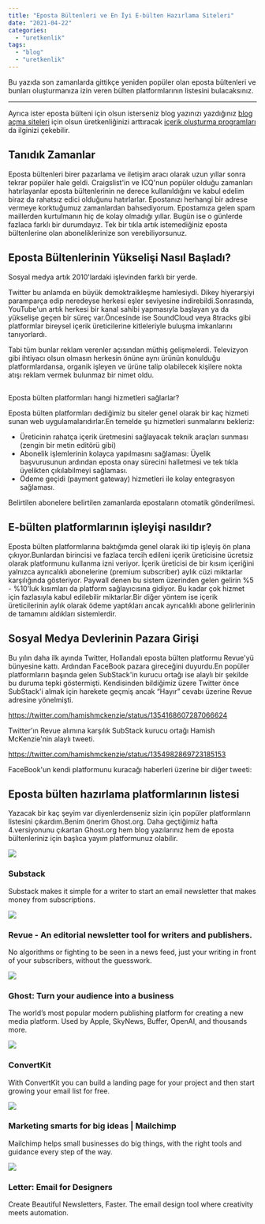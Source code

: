 ```yaml
---
title: "Eposta Bültenleri ve En İyi E-bülten Hazırlama Siteleri"
date: "2021-04-22"
categories: 
  - "uretkenlik"
tags: 
  - "blog"
  - "uretkenlik"
---
```


Bu yazıda son zamanlarda gittikçe yeniden popüler olan eposta bültenleri ve bunları oluşturmanıza izin veren bülten platformlarının listesini bulacaksınız.

* * *

Ayrıca ister eposta bülteni için olsun isterseniz blog yazınızı yazdığınız [blog açma siteleri](https://www.cbsofyalioglu.com/blog-acmak/en-iyi-blog-siteleri/) için olsun üretkenliğinizi arttıracak [içerik oluşturma programları](https://www.cbsofyalioglu.com/uretkenlik/icerik-olusturma-programlari/) da ilginizi çekebilir.

## Tanıdık Zamanlar

Eposta bültenleri birer pazarlama ve iletişim aracı olarak uzun yıllar sonra tekrar popüler hale geldi. Craigslist'in ve ICQ'nun popüler olduğu zamanları hatırlayanlar eposta bültenlerinin ne derece kullanıldığını ve kabul edelim biraz da rahatsız edici olduğunu hatırlarlar. Epostanızı herhangi bir adrese vermeye korktuğumuz zamanlardan bahsediyorum. Epostamıza gelen spam maillerden kurtulmanın hiç de kolay olmadığı yıllar. Bugün ise o günlerde fazlaca farklı bir durumdayız. Tek bir tıkla artık istemediğiniz eposta bültenlerine olan aboneliklerinize son verebiliyorsunuz.

## **Eposta Bültenlerinin Yükselişi Nasıl Başladı?**

Sosyal medya artık 2010'lardaki işlevinden farklı bir yerde.

Twitter bu anlamda en büyük demoktraikleşme hamlesiydi. Dikey hiyerarşiyi paramparça edip neredeyse herkesi eşler seviyesine indirebildi.Sonrasında, YouTube'un artık herkesi bir kanal sahibi yapmasıyla başlayan ya da yükselişe geçen bir süreç var.Öncesinde ise SoundCloud veya 8tracks gibi platformlar bireysel içerik üreticilerine kitleleriyle buluşma imkanlarını tanıyorlardı.

Tabi tüm bunlar reklam verenler açısından müthiş gelişmelerdi. Televizyon gibi ihtiyacı olsun olmasın herkesin önüne aynı ürünün konulduğu platformlardansa, organik işleyen ve ürüne talip olabilecek kişilere nokta atışı reklam vermek bulunmaz bir nimet oldu.

##   
Eposta bülten platformları hangi hizmetleri sağlarlar?

Eposta bülten platformları dediğimiz bu siteler genel olarak bir kaç hizmeti sunan web uygulamalarıdırlar.En temelde şu hizmetleri sunmalarını bekleriz:

- Üreticinin rahatça içerik üretmesini sağlayacak teknik araçları sunması (zengin bir metin editörü gibi)
- Abonelik işlemlerinin kolayca yapılmasını sağlaması: Üyelik başvurusunun ardından eposta onay sürecini halletmesi ve tek tıkla üyelikten çıkılabilmeyi sağlaması.
- Ödeme geçidi (payment gateway) hizmetleri ile kolay entegrasyon sağlaması.

Belirtilen abonelere belirtilen zamanlarda epostaların otomatik gönderilmesi.

## **E-bülten platformlarının işleyişi nasıldır?**

Eposta bülten platformlarına baktığımda genel olarak iki tip işleyiş ön plana çıkıyor.Bunlardan birincisi ve fazlaca tercih edileni içerik üreticisine ücretsiz olarak platformunu kullanma izni veriyor. İçerik üreticisi de bir kısım içeriğini yalnızca ayrıcalıklı abonelerine (premium subscriber) aylık cüzi miktarlar karşılığında gösteriyor. Paywall denen bu sistem üzerinden gelen gelirin %5 - %10'luk kısımları da platform sağlayıcısına gidiyor. Bu kadar çok hizmet için fazlasıyla kabul edilebilir miktarlar.Bir diğer yöntem ise içerik üreticilerinin aylık olarak ödeme yaptıkları ancak ayrıcalıklı abone gelirlerinin de tamamını aldıkları sistemlerdir.

## **Sosyal Medya Devlerinin Pazara Girişi**

Bu yılın daha ilk ayında Twitter, Hollandalı eposta bülten platformu Revue'yü bünyesine kattı. Ardından FaceBook pazara gireceğini duyurdu.En popüler platformların başında gelen SubStack'in kurucu ortağı ise alaylı bir şekilde bu duruma tepki göstermişti. Kendisinden bildiğimiz üzere Twitter önce SubStack'i almak için harekete geçmiş ancak “Hayır” cevabı üzerine Revue adresine yönelmişti.

https://twitter.com/hamishmckenzie/status/1354168607287066624

Twitter'ın Revue alımına karşılık SubStack kurucu ortağı Hamish McKenzie'nin alaylı tweeti.

https://twitter.com/hamishmckenzie/status/1354982869723185153

FaceBook'un kendi platformunu kuracağı haberleri üzerine bir diğer tweeti:

## Eposta bülten hazırlama platformlarının listesi

Yazacak bir kaç şeyim var diyenlerdenseniz sizin için popüler platformların listesini çıkardım.Benim önerim Ghost.org. Daha geçtiğimiz hafta 4.versiyonunu çıkartan Ghost.org hem blog yazılarınız hem de eposta bültenleriniz için başlıca yayım platformunuz olabilir.

![](images/substack.png)

### Substack

Substack makes it simple for a writer to start an email newsletter that makes money from subscriptions.

![](images/caroline-e174af89a07caa0546b7b0765a3d2fe100d8310fedd2b2ce247a2a0da9f453fd.jpg)

### Revue - An editorial newsletter tool for writers and publishers.

No algorithms or fighting to be seen in a news feed, just your writing in front of your subscribers, without the guesswork.

![](images/ghost.png)

### Ghost: Turn your audience into a business

The world’s most popular modern publishing platform for creating a new media platform. Used by Apple, SkyNews, Buffer, OpenAI, and thousands more.

![](https://secure.gravatar.com/avatar/e31c20f7d155882d02d7ea7290fab1ca?s=90)

### ConvertKit

With ConvertKit you can build a landing page for your project and then start growing your email list for free.

![](images/MC_Share_Card-min.png)

### Marketing smarts for big ideas | Mailchimp

Mailchimp helps small businesses do big things, with the right tools and guidance every step of the way.

![](images/image.png)

### Letter: Email for Designers

Create Beautiful Newsletters, Faster. The email design tool where creativity meets automation.
